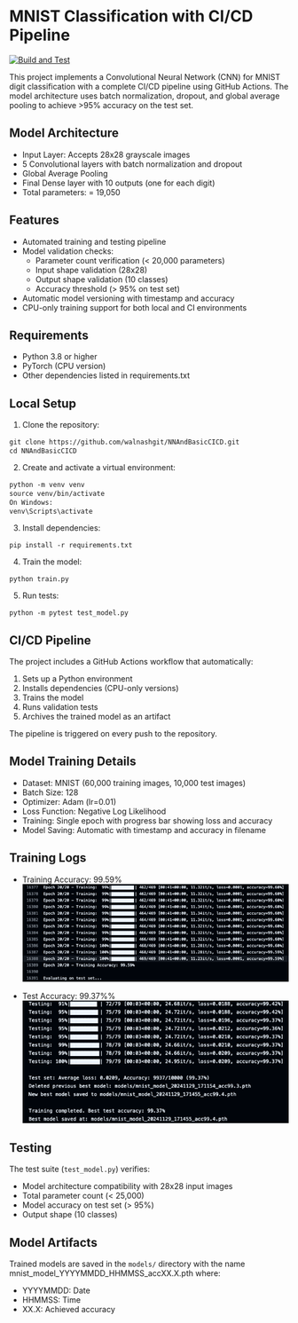 # MNIST Classification with CI/CD Pipeline

[![Build and Test](https://github.com/walnashgit/NNAndBasicCICD/actions/workflows/ml-pipeline.yml/badge.svg?branch=main)](https://github.com/walnashgit/NNAndBasicCICD/actions/workflows/ml-pipeline.yml)

This project implements a Convolutional Neural Network (CNN) for MNIST digit classification with a complete CI/CD pipeline using GitHub Actions. The model architecture uses batch normalization, dropout, and global average pooling to achieve >95% accuracy on the test set.

## Model Architecture
- Input Layer: Accepts 28x28 grayscale images
- 5 Convolutional layers with batch normalization and dropout
- Global Average Pooling
- Final Dense layer with 10 outputs (one for each digit)
- Total parameters: = 19,050

## Features
- Automated training and testing pipeline
- Model validation checks:
  - Parameter count verification (< 20,000 parameters)
  - Input shape validation (28x28)
  - Output shape validation (10 classes)
  - Accuracy threshold (> 95% on test set)
- Automatic model versioning with timestamp and accuracy
- CPU-only training support for both local and CI environments

## Requirements
- Python 3.8 or higher
- PyTorch (CPU version)
- Other dependencies listed in requirements.txt

## Local Setup

1. Clone the repository:

```
git clone https://github.com/walnashgit/NNAndBasicCICD.git
cd NNAndBasicCICD
```

2. Create and activate a virtual environment:

```
python -m venv venv
source venv/bin/activate 
On Windows: 
venv\Scripts\activate
```

3. Install dependencies:

```
pip install -r requirements.txt
```

4. Train the model:

```
python train.py
```

5. Run tests:

```
python -m pytest test_model.py
```


## CI/CD Pipeline

The project includes a GitHub Actions workflow that automatically:
1. Sets up a Python environment
2. Installs dependencies (CPU-only versions)
3. Trains the model
4. Runs validation tests
5. Archives the trained model as an artifact

The pipeline is triggered on every push to the repository.

## Model Training Details
- Dataset: MNIST (60,000 training images, 10,000 test images)
- Batch Size: 128
- Optimizer: Adam (lr=0.01)
- Loss Function: Negative Log Likelihood
- Training: Single epoch with progress bar showing loss and accuracy
- Model Saving: Automatic with timestamp and accuracy in filename

## Training Logs
- Training Accuracy: 99.59%
![alt text](image.png)

- Test Accuracy: 99.37%%
![alt text](image-1.png)


## Testing
The test suite (`test_model.py`) verifies:
- Model architecture compatibility with 28x28 input images
- Total parameter count (< 25,000)
- Model accuracy on test set (> 95%)
- Output shape (10 classes)

## Model Artifacts
Trained models are saved in the `models/` directory with the name mnist_model_YYYYMMDD_HHMMSS_accXX.X.pth
where:
- YYYYMMDD: Date
- HHMMSS: Time
- XX.X: Achieved accuracy